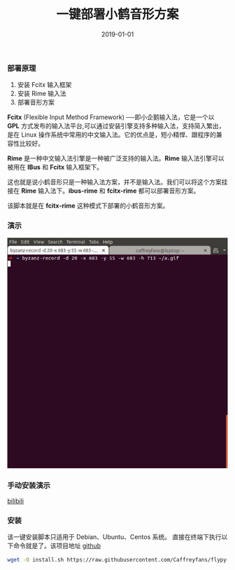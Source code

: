 ﻿---
title: 一键部署小鹤音形方案
date: 2019-01-01
categories: Linux

---
### 部署原理
1. 安装 Fcitx 输入框架
2. 安装 Rime 输入法
3. 部署音形方案

**Fcitx** (Flexible Input Method Framework) ──即小企鹅输入法，它是一个以 **GPL** 方式发布的输入法平台,可以通过安装引擎支持多种输入法，支持简入繁出，是在 Linux 操作系统中常用的中文输入法。它的优点是，短小精悍、跟程序的兼容性比较好。

**Rime** 是一种中文输入法引擎是一种被广泛支持的输入法。**Rime** 输入法引擎可以被用在 **IBus** 和 **Fcitx** 输入框架下。

这也就是说小鹤音形只是一种输入法方案，并不是输入法。我们可以将这个方案挂接在 **Rime** 输入法下。**ibus-rime** 和 **fcitx-rime** 都可以部署音形方案。

该脚本就是在 **fcitx-rime** 这种模式下部署的小鹤音形方案。

### 演示
![example](https://raw.githubusercontent.com/Caffreyfans/flypy-install/master/example.gif)

### 手动安装演示
[bilibili](https://bilibili.com/video/av46403021)

### 安装
该一键安装脚本只适用于 Debian、Ubuntu、Centos 系统。
直接在终端下执行以下命令就是了。该项目地址 [github](https://github.com/Caffreyfans/flypy-install)
```bash
wget -O install.sh https://raw.githubusercontent.com/Caffreyfans/flypy-install/master/install.sh && sudo chmod +x install.sh && ./install.sh
```
